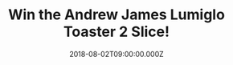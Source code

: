 ---
campaign-uuid: "c-c24cf5be-a6f1-4b0a-82b4-9d9739b7b150"
type: "Preview"
category: "Gifts"
date: "2018-08-02T09:00:00.000Z"
end-date: "2018-09-02T23:59:00.000Z"
disable-form: false
is_promoted: false
has_entry_page: true
title: "Win the Andrew James Lumiglo Toaster 2 Slice!"
competition-description: "<p>If breakfast is your favourite meal of the day, this\
  \ is for YOU! We have in our hands the stylish Lumiglo Toaster from Andrew James\
  \ for one lucky NME AAA member to win!</p>\r\n<p>Click below for a chance to win!</p>"
hero-header: "Win the Andrew James Lumiglo Toaster 2 Slice!"
terms-confirmation: "N/A"
banner-img: "https://assets.expresslyapp.com/asset-22496932-2f6e-4600-8522-5d981a2f1276.jpg"
logo-left-href: "aaa.nme.com"
logo-left-image: "https://assets.expresslyapp.com/asset-ac9d9672-ab15-4f0c-bceb-76885365b517.jpg"
logo-left-title: "nme aaa"
bg-image-hero: "https://assets.expresslyapp.com/asset-0fc59ebf-2ec9-4dc1-ba97-9cf88b21e66d.jpg"
bg-image-first: "https://assets.expresslyapp.com/asset-24d3db1f-9054-46e8-afdc-cd893f301d0a.jpg"
section1-content: "<p>The stylish Lumiglo Toaster from Andrew James not only looks\
  \ fantastic, it is packed full of helpful features. With a matt black finish and\
  \ blue LED lights that illuminate during operation, this toaster has a slick modern\
  \ look that also sits well in more traditional kitchens.</p>\r\n<p>It is the ideal\
  \ machine for any toast lover, with adjustable browning, wide bread slots and a\
  \ warming rack for croissants etc. Simple to use, and easy to clean, this toaster\
  \ helps you create your perfect slice of toast.</p>\r\n<p>Enter the form below and\
  \ start the day right with the stylish Lumiglo toaster from Andrew James!</p>\r\n\
  <p>Good luck!</p>"
entry-title: "Win the Andrew James Lumiglo Toaster 2 Slice!"
entry-content: "Enter the draw to win Andrew James Lumiglo Toaster 2 Slice by completing\
  \ the form below before 23:59 on 2nd of September 2018."
has-winner: false
prize-description: "Andrew James Lumiglo Toaster 2 Slice"
special-conditions: "Multiple entries are allowed up to one every day."
---